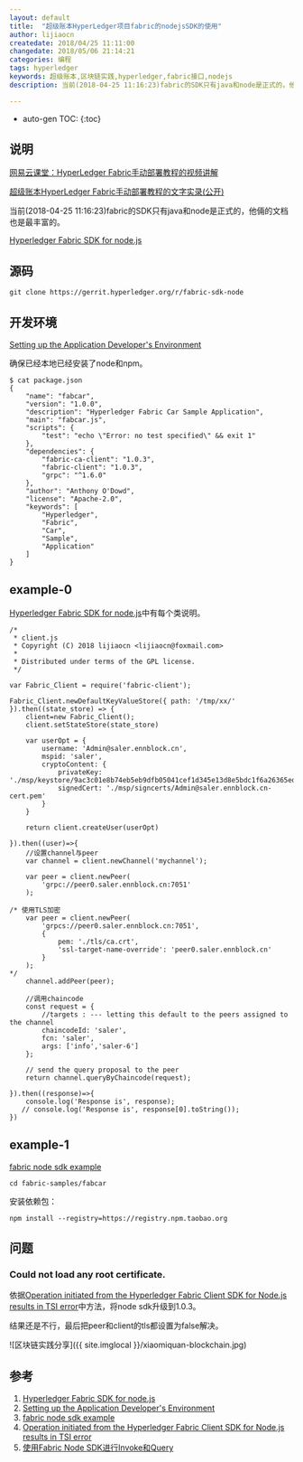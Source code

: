 ```yaml
---
layout: default
title:  "超级账本HyperLedger项目fabric的nodejsSDK的使用"
author: lijiaocn
createdate: 2018/04/25 11:11:00
changedate: 2018/05/06 21:14:21
categories: 编程
tags: hyperledger
keywords: 超级账本,区块链实践,hyperledger,fabric接口,nodejs
description: 当前(2018-04-25 11:16:23)fabric的SDK只有java和node是正式的，他倆的文档也是最丰富的。

---
```


* auto-gen TOC:
{:toc}

## 说明

[网易云课堂：HyperLedger Fabric手动部署教程的视频讲解](http://study.163.com/course/introduction.htm?courseId=1005326005&share=2&shareId=400000000376006)

[超级账本HyperLedger Fabric手动部署教程的文字实录(公开)](http://www.lijiaocn.com/%E9%A1%B9%E7%9B%AE/2018/04/26/hyperledger-fabric-deploy.html)

当前(2018-04-25 11:16:23)fabric的SDK只有java和node是正式的，他倆的文档也是最丰富的。

[Hyperledger Fabric SDK for node.js][1]

## 源码

	git clone https://gerrit.hyperledger.org/r/fabric-sdk-node

## 开发环境

[Setting up the Application Developer's Environment][2]

确保已经本地已经安装了node和npm。

	$ cat package.json
	{
	    "name": "fabcar",
	    "version": "1.0.0",
	    "description": "Hyperledger Fabric Car Sample Application",
	    "main": "fabcar.js",
	    "scripts": {
	        "test": "echo \"Error: no test specified\" && exit 1"
	    },
	    "dependencies": {
	        "fabric-ca-client": "1.0.3",
	        "fabric-client": "1.0.3",
	        "grpc": "^1.6.0"
	    },
	    "author": "Anthony O'Dowd",
	    "license": "Apache-2.0",
	    "keywords": [
	        "Hyperledger",
	        "Fabric",
	        "Car",
	        "Sample",
	        "Application"
	    ]
	}

## example-0

[Hyperledger Fabric SDK for node.js][1]中有每个类说明。

	/*
	 * client.js
	 * Copyright (C) 2018 lijiaocn <lijiaocn@foxmail.com>
	 *
	 * Distributed under terms of the GPL license.
	 */
	
	var Fabric_Client = require('fabric-client');
	
	Fabric_Client.newDefaultKeyValueStore({ path: '/tmp/xx/' }).then((state_store) => {
	    client=new Fabric_Client();
	    client.setStateStore(state_store)
	
	    var userOpt = {
	        username: 'Admin@saler.ennblock.cn',
	        mspid: 'saler',
	        cryptoContent: {
	            privateKey: './msp/keystore/9ac3c01e8b74eb5eb9dfb05041cef1d345e13d8e5bdc1f6a26365ed9803ba19e_sk',
	            signedCert: './msp/signcerts/Admin@saler.ennblock.cn-cert.pem'
	        }
	    }
	
	    return client.createUser(userOpt)
	
	}).then((user)=>{
	    //设置channel与peer
	    var channel = client.newChannel('mychannel');
	
	    var peer = client.newPeer(
	        'grpc://peer0.saler.ennblock.cn:7051'
	    );
	
	/* 使用TLS加密
	    var peer = client.newPeer(
	        'grpcs://peer0.saler.ennblock.cn:7051',
	        {
	            pem: './tls/ca.crt',
	            'ssl-target-name-override': 'peer0.saler.ennblock.cn'
	        }
	    );
	*/
	    channel.addPeer(peer);
	
	    //调用chaincode
	    const request = {
	        //targets : --- letting this default to the peers assigned to the channel
	        chaincodeId: 'saler',
	        fcn: 'saler',
	        args: ['info','saler-6']
	    };
	
	    // send the query proposal to the peer
	    return channel.queryByChaincode(request);
	
	}).then((response)=>{
	    console.log('Response is', response);
	   // console.log('Response is', response[0].toString());
	})

## example-1

[fabric node sdk example][3]

	cd fabric-samples/fabcar

安装依赖包：

	npm install --registry=https://registry.npm.taobao.org

## 问题

###  Could not load any root certificate.

依据[Operation initiated from the Hyperledger Fabric Client SDK for Node.js results in TSI error][4]中方法，将node sdk升级到1.0.3。

结果还是不行，最后把peer和client的tls都设置为false解决。

![区块链实践分享]({{ site.imglocal }}/xiaomiquan-blockchain.jpg)

## 参考

1. [Hyperledger Fabric SDK for node.js][1]
2. [Setting up the Application Developer's Environment][2]
3. [fabric node sdk example][3]
4. [Operation initiated from the Hyperledger Fabric Client SDK for Node.js results in TSI error][4]
5. [使用Fabric Node SDK进行Invoke和Query][5]

[1]: https://fabric-sdk-node.github.io/  "Hyperledger Fabric SDK for node.js" 
[2]: https://fabric-sdk-node.github.io/tutorial-app-dev-env-setup.html "Setting up the Application Developer's Environment"
[3]: https://github.com/hyperledger/fabric-samples/tree/release-1.1/fabcar "fabric node sdk example"
[4]: https://developer.ibm.com/answers/questions/430049/operation-initiated-from-the-hyperledger-fabric-cl/  "Operation initiated from the Hyperledger Fabric Client SDK for Node.js results in TSI error"
[5]: http://www.cnblogs.com/studyzy/p/7524245.html "使用Fabric Node SDK进行Invoke和Query"

